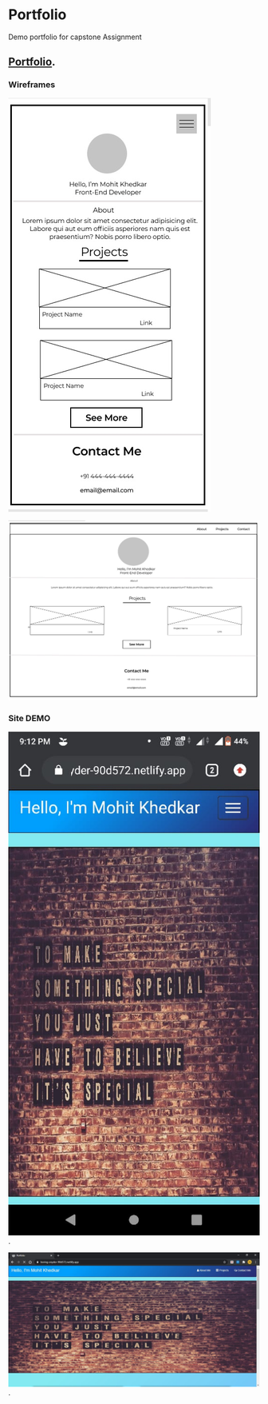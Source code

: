 # Portfolio
Demo portfolio for capstone Assignment

## [Portfolio](https://boring-snyder-90d572.netlify.app/).

### Wireframes

![](https://github.com/mohitkhedkar/Coursera/blob/main/Web-Design-for-Everybody-Basics-of-Web-Development-Coding-Specialization/Web%20Design%20for%20Everybody%20Capstone/Wireframes/Mobile.jpg)

![](https://github.com/mohitkhedkar/Coursera/blob/main/Web-Design-for-Everybody-Basics-of-Web-Development-Coding-Specialization/Web%20Design%20for%20Everybody%20Capstone/Wireframes/Desktop.jpg)

### Site DEMO 

![](https://github.com/mohitkhedkar/Coursera/blob/main/Web-Design-for-Everybody-Basics-of-Web-Development-Coding-Specialization/Web%20Design%20for%20Everybody%20Capstone/Images/Moblie.jpeg).

![](https://github.com/mohitkhedkar/Coursera/blob/main/Web-Design-for-Everybody-Basics-of-Web-Development-Coding-Specialization/Web%20Design%20for%20Everybody%20Capstone/Images/Desktop.JPG).
